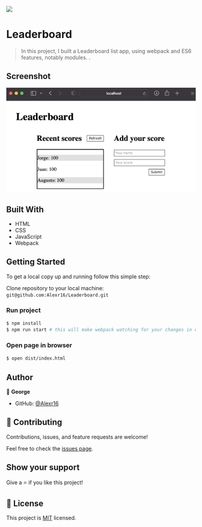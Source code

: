 ![](https://img.shields.io/badge/Microverse-blueviolet)

# Leaderboard

> In this project, I built a Leaderboard list app, using webpack and ES6 features, notably modules. .

## Screenshot

<img src="./leaderboard.png">

## Built With

- HTML
- CSS
- JavaScript
- Webpack
<!-- 
## Getting Started
For a live demo [click here](https://alexr16.github.io/To-Do-list/) -->
## Getting Started

To get a local copy up and running follow this simple step:

Clone repository to your local machine: `git@github.com:Alexr16/Leaderboard.git`

### Run project

```bash
$ npm install
$ npm run start # this will make webpack watching for your changes in code
```

### Open page in browser
```bash
$ open dist/index.html
```
## Author

👤 **George**

- GitHub: [@Alexr16](https://github.com/Alexr16)


## 🤝 Contributing

Contributions, issues, and feature requests are welcome!

Feel free to check the [issues page](../../issues/).

## Show your support

Give a ⭐️ if you like this project!


## 📝 License

This project is [MIT](./MIT.md) licensed.